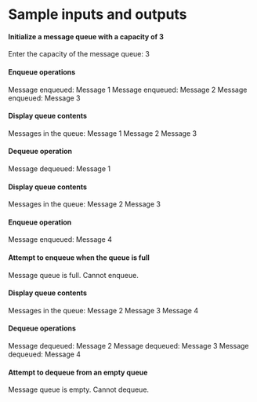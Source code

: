 # Sample inputs and outputs
#### Initialize a message queue with a capacity of 3
Enter the capacity of the message queue: 3

#### Enqueue operations
Message enqueued: Message 1
Message enqueued: Message 2
Message enqueued: Message 3

#### Display queue contents
Messages in the queue: Message 1 Message 2 Message 3 

#### Dequeue operation
Message dequeued: Message 1

#### Display queue contents
Messages in the queue: Message 2 Message 3 

#### Enqueue operation
Message enqueued: Message 4

#### Attempt to enqueue when the queue is full
Message queue is full. Cannot enqueue.

#### Display queue contents
Messages in the queue: Message 2 Message 3 Message 4 

#### Dequeue operations
Message dequeued: Message 2
Message dequeued: Message 3
Message dequeued: Message 4

#### Attempt to dequeue from an empty queue
Message queue is empty. Cannot dequeue.